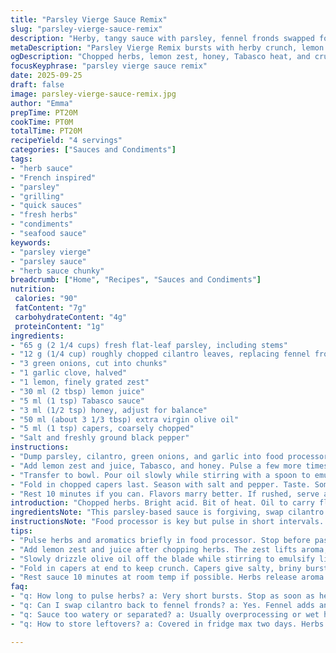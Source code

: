 ```yaml
---
title: "Parsley Vierge Sauce Remix"
slug: "parsley-vierge-sauce-remix"
description: "Herby, tangy sauce with parsley, fennel fronds swapped for cilantro for a fresh twist. Balanced lemon zest, a touch of honey, Tabasco heat. Olive oil binds. Great with grilled fish, pork roast. A vibrant sauce that wakes the senses with crunchy capers. Made with chopped herbs instead of pureeing too smooth to keep texture. Adjustable acidity and sweetness based on personal taste. A kitchen multitasker for quick sauces or condiments."
metaDescription: "Parsley Vierge Remix bursts with herby crunch, lemon punch, honey edge, and caper bite. Fresh herbs chopped not pureed keeps lively texture. Fast sauce fix for grilled proteins."
ogDescription: "Chopped herbs, lemon zest, honey, Tabasco heat, and crunchy capers. Parsley Vierge Remix stays chunky and fresh. Great on grilled fish or pork. Punchy, bright, alive."
focusKeyphrase: "parsley vierge sauce remix"
date: 2025-09-25
draft: false
image: parsley-vierge-sauce-remix.jpg
author: "Emma"
prepTime: PT20M
cookTime: PT0M
totalTime: PT20M
recipeYield: "4 servings"
categories: ["Sauces and Condiments"]
tags:
- "herb sauce"
- "French inspired"
- "parsley"
- "grilling"
- "quick sauces"
- "fresh herbs"
- "condiments"
- "seafood sauce"
keywords:
- "parsley vierge"
- "parsley sauce"
- "herb sauce chunky"
breadcrumb: ["Home", "Recipes", "Sauces and Condiments"]
nutrition: 
 calories: "90"
 fatContent: "7g"
 carbohydrateContent: "4g"
 proteinContent: "1g"
ingredients:
- "65 g (2 1/4 cups) fresh flat-leaf parsley, including stems"
- "12 g (1/4 cup) roughly chopped cilantro leaves, replacing fennel fronds"
- "3 green onions, cut into chunks"
- "1 garlic clove, halved"
- "1 lemon, finely grated zest"
- "30 ml (2 tbsp) lemon juice"
- "5 ml (1 tsp) Tabasco sauce"
- "3 ml (1/2 tsp) honey, adjust for balance"
- "50 ml (about 3 1/3 tbsp) extra virgin olive oil"
- "5 ml (1 tsp) capers, coarsely chopped"
- "Salt and freshly ground black pepper"
instructions:
- "Dump parsley, cilantro, green onions, and garlic into food processor. Pulse in short bursts. Don’t blitz into paste; still want texture. Keeps sauce alive • Stop, scrape sides once or twice to avoid uneven chop."
- "Add lemon zest and juice, Tabasco, and honey. Pulse a few more times until mixture looks thick but not a puree. Remember, this should look fresh and chunky not a paste."
- "Transfer to bowl. Pour oil slowly while stirring with a spoon to emulsify loosely—not thick, just mixed."
- "Fold in chopped capers last. Season with salt and pepper. Taste. Sometimes more acid needed, add lemon juice. Or honey to tame sharpness."
- "Rest 10 minutes if you can. Flavors marry better. If rushed, serve at once. I’ve used this on grilled pork, fish, shrimp—never disappoints."
introduction: "Chopped herbs. Bright acid. Bit of heat. Oil to carry flavor. I swore by fennel fronds once, but cilantro tugs more freshness now, less anise punch. Garlic gives body, onions bite. Lemon juice and zest, both hit different ways—zest lifts aroma, juice punches tartness. The honey trick? Not everyone gets it, but it smooths out Tabasco’s sharp edge. Tried blending too much; lost character. Sauce should crackle with texture. Capers crushed just right, not watery or pasty. Always keep sauce fresh, cool moment before plating. Yesterday I drizzled over pork roast—smoke met herb brightness, a contrast that just sings. If you want it smoother, try emulsion like mayo but I prefer that chunky charm. This sauce makes whatever protein feel alive."
ingredientsNote: "This parsley-based sauce is forgiving, swap cilantro or basil for fennel fronds for different aroma layers. Green onions bring a mild onion flavor, but scallions or chives work too. Garlic should be fresh; avoid powder for that sharp hit. If honey isn’t on hand, agave syrup or even a touch of sugar balances acid and spice. Use good olive oil—cheap bottles fade flavor fast. Capers can be replaced with chopped green olives for a briny note, or anchovy fillets if no allergies and you want savory punch. Adjust lemon zest amount depending on how aromatic your lemons are. Salt strategically—capers add saltiness, so taste before adding too much. Keep herbs dry, wash and pat down to prevent watery sauce. Chopping finely but not pulsing too much ensures vibrant texture. If the sauce separates, whisk a little extra oil or lemon juice to bring it back. Store leftovers covered in fridge no more than two days to keep freshness."
instructionsNote: "Food processor is key but pulse in short intervals. Over-processing loses the rustic texture so important here; chunks of herbs and veggies create bursts of flavor and visual interest. Scraping down sides prevents uneven chopping—essential to get everything finely but not mushy. Adding oil off the blade helps control emulsification, keeping it light, not mayonnaise heavy. Capers added at last moment retain their bite and briny crunch rather than dissolving into sauce. Taste throughout. Acidity and sweetness depend on fruit ripeness and personal palate. Sometimes I add extra zest for brightness or more honey if lemon is sharp. Let sauce sit at room temp 10 minutes if possible for flavors to marry. Don't cover in metal as it reacts with acids, plastic wrap or ceramic bowl preferred. Great to whip this up last minute before grilling. Texture and aroma will tell you when it's right: fresh, herby, lively, just enough punch—not dull, not squeaky sweet. If it looks watery, drain a bit of liquid from capers or add more herbs. Always serve within 24 hours as raw herbs fade."
tips:
- "Pulse herbs and aromatics briefly in food processor. Stop before paste forms. Texture depends on timing. Scrape bowl often to ensure even chop. Small bursts avoid mush. Chunky bits carry fresh flavor better than smooth purees."
- "Add lemon zest and juice after chopping herbs. The zest lifts aroma; juice hits tartness. Adjust acidity after taste test. Honey balances sharpness, but add little at first. Tabasco for heat. Layering rather than mixing all at once keeps flavors distinct."
- "Slowly drizzle olive oil off the blade while stirring to emulsify lightly, not heavy mayo texture. Oil binds but keep sauce pourable. Over emulsifying dulls brightness and rough texture hunters want in parsley vierge style sauces."
- "Fold in capers at end to keep crunch. Capers give salty, briny bursts not lost if added last. Chop roughly. Alternative: chopped green olives or small anchovy bits fiddle with flavor depth. Salt last since capers add saltiness; taste throughout."
- "Rest sauce 10 minutes at room temp if possible. Herbs release aroma better. Don’t rush. Flavors marry without losing crunch or freshness. Refrigerate covered max two days. Leftovers thin out; whisk in lemon juice or oil if separation occurs."
faq:
- "q: How long to pulse herbs? a: Very short bursts. Stop as soon as herbs chopped evenly but still chunked. Overprocessing makes paste, loses fresh texture. Scrape sides to catch all bits. Important for mouthfeel."
- "q: Can I swap cilantro back to fennel fronds? a: Yes. Fennel adds anise aroma, cilantro fresher, brighter. Basil works too for different notes. Herb swaps shift complexity. Try and see which side you prefer."
- "q: Sauce too watery or separated? a: Usually overprocessing or wet herbs. Dry herbs before chopping. If watery, drain caper brine or add chopped fresh herbs to tighten. Whisk a bit more oil or lemon juice to bring back cohesion."
- "q: How to store leftovers? a: Covered in fridge max two days. Herbs fade quickly. Keep cold but not frozen. Stir before serving. Avoid metal lids touching sauce; plastic wrap or ceramic is best. Consume fast for best bite and aroma."

---
```

